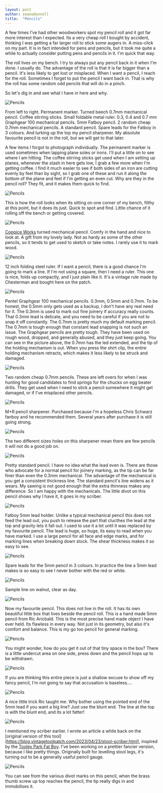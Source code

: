 ```yaml
---
layout: post
author: seanodonnell
title:  "Pencils"
---
```


A few times I've had other woodworkers spot my pencil roll and it got far more interest than I expected. Its a very cheap roll I bought by accident, thinking I was getting a far larger roll to stick some augers in. A miss-click on my part. It is in fact intended for pens and pencils, but it took me quite a while to actually consider putting pens and pencils in it. I'm quick that way.

The roll lives on my bench. I try to always put any pencil back in it when I'm done. I usually do. The advantage of the roll is that it is far bigger than a pencil. It's less likely to get lost or misplaced. When I want a pencil, I reach for the roll. Sometimes I forget to put the pencil I want back in. That is why the roll has some random odd pencils that will do in a pinch.

So let's dig in and see what I have in here and why.   


![Pencils](/assets/images/pencils/1.jpg)

From left to right. Permanent marker. Turned beech 0.7mm mechanical pencil. Coffee stirring sticks. Small foldable metal ruler. 0.3, 0.4 and 0.7 mm Graphgear 100 mechanical pencils. 5mm Fatboy pencil. 2 random cheap 0.7mm mechanical pencils. A standard pencil. Spare leads for the Fatboy in 3 colours. And lurking up the top my pencil sharpener. My absolute favourite pencil is not in the roll, but we will get to that later.

A few items I forgot to photograph individually. The permanent marker is used sometimes when lapping plane soles or irons. I'll put a little on to see where I am hitting. The coffee stirring sticks get used when I am setting up planes, whenever the stash in here gets low, I grab a few more when I'm getting coffee. I find it much easier to see if both sides of an iron are cutting evenly by feel than by sight, so I grab one of these and run it along the bottom of the plane and feel if I'm getting an even cut. Why are they in the pencil roll? They fit, and it makes them quick to find. 


![Pencils](/assets/images/pencils/2.jpg)

This is how the roll looks when its sitting on one corner of my bench, filthy at this point, but it does its just. Quick to spot and find. Little chance of it rolling off the bench or getting covered. 

![Pencils](/assets/images/pencils/3.jpg)

[Coppice Works](https://www.instagram.com/coppiceworkskinsale) turned mechanical pencil. Comfy in the hand and nice to look at. A gift from my lovely lady. Not as hardy as some of the other pencils, so it tends to get used to sketch or take notes. I rarely use it to mark wood. 

![Pencils](/assets/images/pencils/4.jpg)

12 inch folding steel ruler. If I want a pencil, there is a good chance I'm going to mark a line. If I'm not using a square, then I need a ruler. This one is nice, folds up compactly, and I just plain like it. It's a vintage rule made by Chesterman and bought here on the patch.

![Pencils](/assets/images/pencils/5.jpg)

Pentel Graphgear 100 mechanical pencils. 0.3mm, 0.5mm and 0.7mm. To be honest, the 0.5mm only gets used as a backup, I don't have any real need for it. The 0.3mm is used to mark out fine joinery if accuracy really counts. That 0.3mm lead is delicate, and you need to be careful if you are not to snap it off constantly. The 0.7mm is pretty much my default marking pencil. The 0.7mm is tough enough that constant lead snapping is not such an issue. The Graphgear pencils are pretty tough. They have been used on rough wood, dropped, and generally abused, and they just keep going. You can see in the picture above, the 0.7mm has the led extended, and the tip of the holding mechanism is out. When you press the shirt clip, the entire holding mechanism retracts, which makes it less likely to be struck and damaged.    

![Pencils](/assets/images/pencils/6.jpg)

Two random cheap 0.7mm pencils. These are left overs for when I was hunting for good candidates to find springs for the chucks on egg beater drills. They get used when I need to stick a pencil somewhere it might get damaged, or if I've misplaced other pencils.


![Pencils](/assets/images/pencils/7.jpg)

M+R pencil sharpener. Purchased because I'm a hopeless Chris Schwarz fanboy and he recommended them. Several years after purchase it is still going strong.


![Pencils](/assets/images/pencils/8.jpg)

The two different sizes holes on this sharpener mean there are few pencils it will not do a good job on.


![Pencils](/assets/images/pencils/9.jpg)

Pretty standard pencil. I have no idea what the lead even is. There are those who advocate for a normal pencil for joinery marking, as the tip can be far finer than even the 0.3mm mechanical. The advantage of the mechanical is you get a consistent thickness line. The standard pencil's line widens as it wears. My sawing is not good enough that the extra thinness makes any difference. So I am happy with the mechanicals. The little divot on this pencil shows why I have it, it goes in my scriber.  


![Pencils](/assets/images/pencils/10.png)

Fatboy 5mm lead holder. Unlike a typical mechanical pencil this does not feed the lead out, you push to release the part that clucthes the lead at the top and gravity lets it fall out. I used to use it a lot until it was replaced by my favourite pencil. The lead is huge, so huge, its easy to read when you have marked. I use a large pencil for all face and edge marks, and for marking lines when breaking down stock. The shear thickness makes it so easy to see. 

![Pencils](/assets/images/pencils/11.jpg)

Spare leads for the 5mm pencil in 3 colours. In practice the line a 5mm lead makes is so easy to see I never bother with the red or white. 


![Pencils](/assets/images/pencils/12.jpg)

Sample line on walnut, clear as day.

![Pencils](/assets/images/pencils/13.jpg)

Now my favourite pencil. This does not live in the roll. It has its own beautiful little box that lives beside the pencil roll. This is a hand made 5mm pencil from Ric Aricbald. This is the most precise hand made object I have ever held. Its flawless in every way. Not just in its geometry, but also it's comfort and balance. This is my go too pencil for general marking.   

![Pencils](/assets/images/pencils/14.jpg)

You might wonder, how do you get it out of that tiny space in the box? There is a little undercut area on one side, press down and the pencil hops up to be withdrawn.


![Pencils](/assets/images/pencils/15.jpg)

If you are thinking this entire piece is just a shallow excuse to show off my fancy pencil, I'm not going to say that accusation is baseless....


![Pencils](/assets/images/pencils/16.jpg)

A nice little trick Ric taught me. Why bother using the pointed end of the 5mm lead if you want a big line? Just use the blunt end. The line at the top is with the blunt end, and its a lot fatter!

![Pencils](/assets/images/pencils/17.jpg)

I mentioned my scriber earlier. I wrote an article a while back on the [original version of this tool](https://blog.vintagetoolpatch.com/2023/04/23/stool-scriber.html], inspired by the [Tooley Park Fat Boy](https://tooleypark.com/shop/tool-shop/fb-scriber/). I've been working on a prettier fancier version, because I like pretty things. Originally built for levelling stool legs, it's turning out to be a generally useful pencil gauge.


![Pencils](/assets/images/pencils/18.jpg)

You can see from the various divot marks on this pencil, when the brass thumb screw up top reaches the pencil, the tip really digs in and immobilises it.
